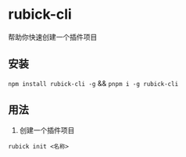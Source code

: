 # rubick-cli

帮助你快速创建一个插件项目

## 安装

`npm install rubick-cli -g` && `pnpm i -g rubick-cli`

## 用法

1. 创建一个插件项目

`rubick init <名称>`
